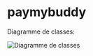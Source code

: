 # paymybuddy

Diagramme de classes:

![Diagramme de classes](https://zupimages.net/up/22/32/8zq8.png)
